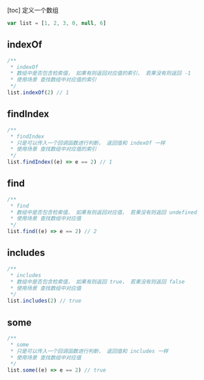 [toc]
定义一个数组

```js
var list = [1, 2, 3, 0, null, 6]
```

## indexOf

```js
/**
 * indexOf
 * 数组中是否包含检索值， 如果有则返回对应值的索引， 若果没有则返回 -1
 * 使用场景 查找数组中对应值的索引
 */
list.indexOf(2) // 1
```

## findIndex

```js
/**
 * findIndex
 * 只是可以传入一个回调函数进行判断， 返回值和 indexOf 一样
 * 使用场景 查找数组中对应值的索引
 */
list.findIndex((e) => e == 2) // 1
```

## find

```js
/**
 * find
 * 数组中是否包含检索值， 如果有则返回对应值， 若果没有则返回 undefined
 * 使用场景 查找数组中对应值
 */
list.find((e) => e == 2) // 2
```

## includes

```js
/**
 * includes
 * 数组中是否包含检索值， 如果有则返回 true， 若果没有则返回 false
 * 使用场景 查找数组中对应值
 */
list.includes(2) // true
```

## some

```js
/**
 * some
 * 只是可以传入一个回调函数进行判断， 返回值和 includes 一样
 * 使用场景 查找数组中对应值
 */
list.some((e) => e == 2) // true
```

